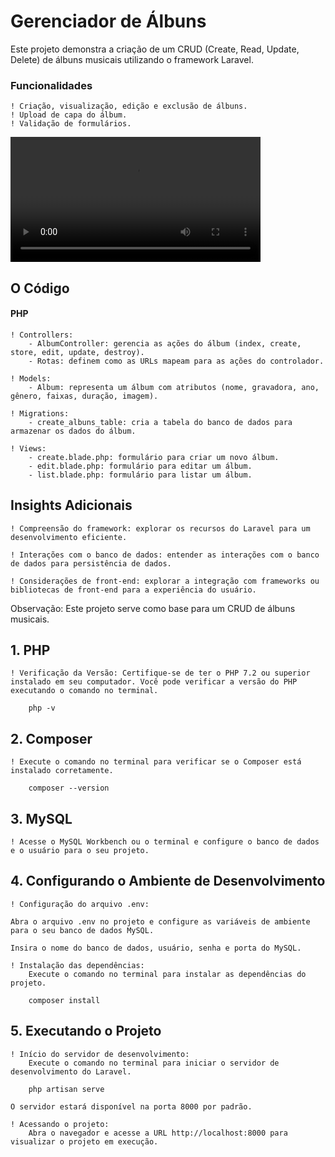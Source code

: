 # Gerenciador de Álbuns

Este projeto demonstra a criação de um CRUD (Create, Read, Update, Delete) de álbuns musicais utilizando o framework Laravel.

### Funcionalidades

    ! Criação, visualização, edição e exclusão de álbuns.
    ! Upload de capa do álbum.
    ! Validação de formulários.

<video controls width="400">
  <source src="/preview.mp4" type="video/mp4">
</video>

## O Código

#### PHP

    ! Controllers:
        - AlbumController: gerencia as ações do álbum (index, create, store, edit, update, destroy).
        - Rotas: definem como as URLs mapeam para as ações do controlador.

    ! Models:
        - Album: representa um álbum com atributos (nome, gravadora, ano, gênero, faixas, duração, imagem).

    ! Migrations:
        - create_albuns_table: cria a tabela do banco de dados para armazenar os dados do álbum.

    ! Views:
        - create.blade.php: formulário para criar um novo álbum.
        - edit.blade.php: formulário para editar um álbum.
        - list.blade.php: formulário para listar um álbum.

## Insights Adicionais

    ! Compreensão do framework: explorar os recursos do Laravel para um desenvolvimento eficiente.

    ! Interações com o banco de dados: entender as interações com o banco de dados para persistência de dados.

    ! Considerações de front-end: explorar a integração com frameworks ou bibliotecas de front-end para a experiência do usuário.

Observação: Este projeto serve como base para um CRUD de álbuns musicais.

## 1. PHP

    ! Verificação da Versão: Certifique-se de ter o PHP 7.2 ou superior instalado em seu computador. Você pode verificar a versão do PHP executando o comando no terminal.

        php -v

## 2. Composer

    ! Execute o comando no terminal para verificar se o Composer está instalado corretamente.

        composer --version 

## 3. MySQL

    ! Acesse o MySQL Workbench ou o terminal e configure o banco de dados e o usuário para o seu projeto.

## 4. Configurando o Ambiente de Desenvolvimento

    ! Configuração do arquivo .env:

    Abra o arquivo .env no projeto e configure as variáveis de ambiente para o seu banco de dados MySQL.
    
    Insira o nome do banco de dados, usuário, senha e porta do MySQL.

    ! Instalação das dependências:
        Execute o comando no terminal para instalar as dependências do projeto.

        composer install 

## 5. Executando o Projeto

    ! Início do servidor de desenvolvimento:
        Execute o comando no terminal para iniciar o servidor de desenvolvimento do Laravel.

        php artisan serve

    O servidor estará disponível na porta 8000 por padrão.

    ! Acessando o projeto:
        Abra o navegador e acesse a URL http://localhost:8000 para visualizar o projeto em execução.
